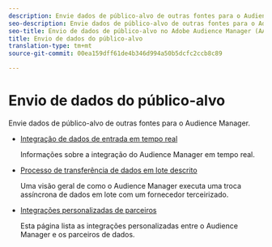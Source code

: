 ```yaml
---
description: Envie dados de público-alvo de outras fontes para o Audience Manager.
seo-description: Envie dados de público-alvo de outras fontes para o Adobe Audience Manager (AAM).
seo-title: Envio de dados de público-alvo no Adobe Audience Manager (AAM)
title: Envio de dados do público-alvo
translation-type: tm+mt
source-git-commit: 00ea159dff61de4b346d994a50b5dcfc2ccb8c89

---
```



# Envio de dados do público-alvo

Envie dados de público-alvo de outras fontes para o Audience Manager.

* [Integração de dados de entrada em tempo real](/help/using/integration/sending-audience-data/real-time-data-integration/real-time-tech-specs.md)

   Informações sobre a integração do Audience Manager em tempo real.

* [Processo de transferência de dados em lote descrito](/help/using/integration/sending-audience-data/batch-data-transfer-explained/batch-data-transfer-explained.md)

   Uma visão geral de como o Audience Manager executa uma troca assíncrona de dados em lote com um fornecedor terceirizado.

* [Integrações personalizadas de parceiros](/help/using/integration/sending-audience-data/custom-partner-integrations.md)

   Esta página lista as integrações personalizadas entre o Audience Manager e os parceiros de dados.
